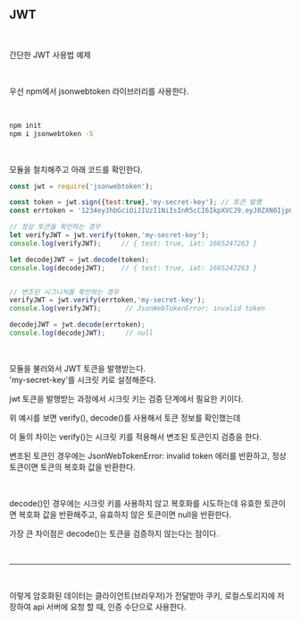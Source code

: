 ## JWT 

<br>

간단한 JWT 사용법 예제

<br>

우선 npm에서 jsonwebtoken 라이브러리를 사용한다.

<br>

```zsh
npm init
npm i jsonwebtoken -S
```

<br>

모듈을 철치해주고 아래 코드를 확인한다.

```js
const jwt = require('jsonwebtoken');

const token = jwt.sign({test:true},'my-secret-key'); // 토큰 발행
const errtoken = '1234eyJhbGciOiJIUzI1NiIsInR5cCI6IkpXVCJ9.eyJ0ZXN0Ijp0cnVlLCJpYXQiOjE2NjUyNDY5NjN9.S7bJDz3IhGFfMbS8c6BiFQz7XBR1U7cvuI4vEhQ7ngE';

// 정상 토큰을 확인하는 경우
let verifyJWT = jwt.verify(token,'my-secret-key');
console.log(verifyJWT);     // { test: true, iat: 1665247263 }

let decodejJWT = jwt.decode(token);    
console.log(decodejJWT);    // { test: true, iat: 1665247263 }


// 변조된 시그니처를 확인하는 경우
verifyJWT = jwt.verify(errtoken,'my-secret-key');
console.log(verifyJWT);      // JsonWebTokenError: invalid token

decodejJWT = jwt.decode(errtoken);
console.log(decodejJWT);     // null

```

<br>

모듈을 불러와서 JWT 토큰을 발행받는다.  
'my-secret-key'를 시크릿 키로 설정해준다.

jwt 토큰을 발행받는 과정에서 시크릿 키는 검증 단계에서 필요한 키이다.  

위 예시를 보면 verify(), decode()를 사용해서 토큰 정보를 확인했는데

이 둘의 차이는 verify()는 시크릿 키를 적용해서 변조된 토큰인지 검증을 한다.

변조된 토큰인 경우에는 JsonWebTokenError: invalid token 에러를 반환하고, 정상 토큰이면 토큰의 복호화 값을 반환한다.


<br>

decode()인 경우에는 시크릿 키를 사용하지 않고 복호화를 시도하는데 유효한 토큰이면 복호화 값을 반환해주고, 유효하지 않은 토큰이면 null을 반환한다.

가장 큰 차이점은 decode()는 토큰을 검증하지 않는다는 점이다.

<br>

***

<br>

이렇게 암호화된 데이터는 클라이언트(브라우저)가 전달받아 쿠키, 로컬스토리지에 저장하여 api 서버에 요청 할 때, 인증 수단으로 사용한다.


